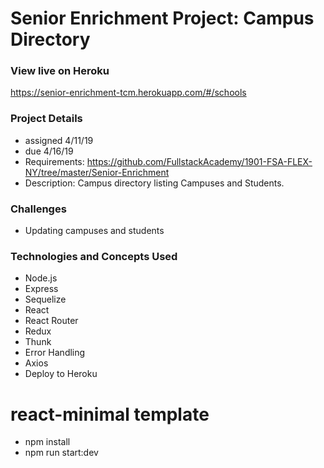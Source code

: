 # Senior Enrichment Project:  Campus Directory

### View live on Heroku

https://senior-enrichment-tcm.herokuapp.com/#/schools

### Project Details

- assigned 4/11/19
- due 4/16/19 
- Requirements:  https://github.com/FullstackAcademy/1901-FSA-FLEX-NY/tree/master/Senior-Enrichment
- Description: Campus directory listing Campuses and Students.

### Challenges
- Updating campuses and students

### Technologies and Concepts Used

- Node.js
- Express
- Sequelize
- React
- React Router
- Redux
- Thunk
- Error Handling
- Axios
- Deploy to Heroku

# react-minimal template

- npm install
- npm run start:dev
